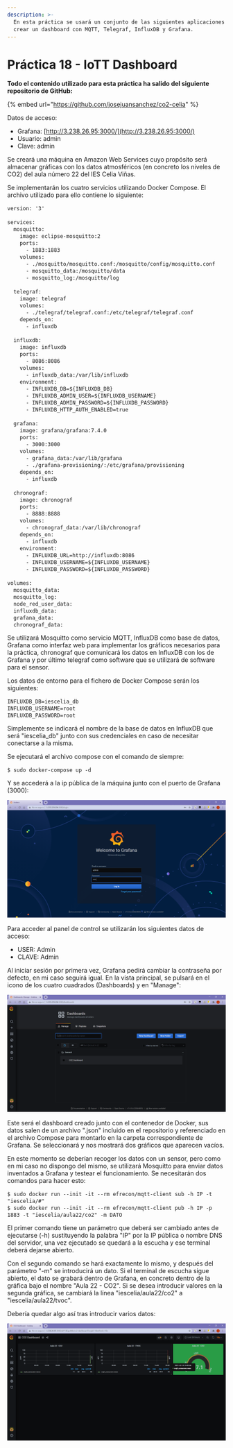```yaml
---
description: >-
  En esta práctica se usará un conjunto de las siguientes aplicaciones para
  crear un dashboard con MQTT, Telegraf, InfluxDB y Grafana.
---
```


# Práctica 18 - IoTT Dashboard

**Todo el contenido utilizado para esta práctica ha salido del siguiente repositorio de GitHub:** 

{% embed url="https://github.com/josejuansanchez/co2-celia" %}

Datos de acceso:

* Grafana: [http://3.238.26.95:3000/](http://3.238.26.95:3000/)
* Usuario: admin
* Clave: admin

Se creará una máquina en Amazon Web Services cuyo propósito será almacenar gráficas con los datos atmosféricos \(en concreto los niveles de CO2\) del aula número 22 del IES Celia Viñas.

Se implementarán los cuatro servicios utilizando Docker Compose. El archivo utilizado para ello contiene lo siguiente:

```text
version: '3'

services: 
  mosquitto:
    image: eclipse-mosquitto:2
    ports:
      - 1883:1883
    volumes:
      - ./mosquitto/mosquitto.conf:/mosquitto/config/mosquitto.conf
      - mosquitto_data:/mosquitto/data
      - mosquitto_log:/mosquitto/log

  telegraf:
    image: telegraf
    volumes:
      - ./telegraf/telegraf.conf:/etc/telegraf/telegraf.conf
    depends_on: 
      - influxdb

  influxdb:
    image: influxdb
    ports:
      - 8086:8086
    volumes:
      - influxdb_data:/var/lib/influxdb
    environment:
      - INFLUXDB_DB=${INFLUXDB_DB}
      - INFLUXDB_ADMIN_USER=${INFLUXDB_USERNAME}
      - INFLUXDB_ADMIN_PASSWORD=${INFLUXDB_PASSWORD}
      - INFLUXDB_HTTP_AUTH_ENABLED=true

  grafana:
    image: grafana/grafana:7.4.0
    ports:
      - 3000:3000
    volumes:
      - grafana_data:/var/lib/grafana
      - ./grafana-provisioning/:/etc/grafana/provisioning
    depends_on:
      - influxdb

  chronograf:
    image: chronograf
    ports:
      - 8888:8888
    volumes:
      - chronograf_data:/var/lib/chronograf
    depends_on:
      - influxdb
    environment:
      - INFLUXDB_URL=http://influxdb:8086
      - INFLUXDB_USERNAME=${INFLUXDB_USERNAME}
      - INFLUXDB_PASSWORD=${INFLUXDB_PASSWORD}

volumes:
  mosquitto_data:
  mosquitto_log:
  node_red_user_data:
  influxdb_data:
  grafana_data:
  chronograf_data:
```

Se utilizará Mosquitto como servicio MQTT, InfluxDB como base de datos, Grafana como interfaz web para implementar los gráficos necesarios para la práctica, chronograf que comunicará los datos en InfluxDB con los de Grafana y por último telegraf como software que se utilizará de software para el sensor.

Los datos de entorno para el fichero de Docker Compose serán los siguientes:

```text
INFLUXDB_DB=iescelia_db
INFLUXDB_USERNAME=root
INFLUXDB_PASSWORD=root
```

Simplemente se indicará el nombre de la base de datos en InfluxDB que será "iescelia\_db" junto con sus credenciales en caso de necesitar conectarse a la misma.

Se ejecutará el archivo compose con el comando de siempre:

```text
$ sudo docker-compose up -d
```

Y se accederá a la ip pública de la máquina junto con el puerto de Grafana \(3000\):

![](../.gitbook/assets/image%20%2847%29.png)

Para acceder al panel de control se utilizarán los siguientes datos de acceso:

* USER: Admin
* CLAVE: Admin

Al iniciar sesión por primera vez, Grafana pedirá cambiar la contraseña por defecto, en mi caso seguirá igual. En la vista principal, se pulsará en el icono de los cuatro cuadrados \(Dashboards\) y en "Manage":

![](../.gitbook/assets/image%20%2845%29.png)

Este será el dashboard creado junto con el contenedor de Docker, sus datos salen de un archivo ".json" incluido en el repositorio y referenciado en el archivo Compose para montarlo en la carpeta correspondiente de Grafana. Se seleccionará y nos mostrará dos gráficos que aparecen vacíos.

En este momento se deberían recoger los datos con un sensor, pero como en mi caso no dispongo del mismo, se utilizará Mosquitto para enviar datos inventados a Grafana y testear el funcionamiento. Se necesitarán dos comandos para hacer esto:

```text
$ sudo docker run --init -it --rm efrecon/mqtt-client sub -h IP -t "iescelia/#"
$ sudo docker run --init -it --rm efrecon/mqtt-client pub -h IP -p 1883 -t "iescelia/aula22/co2" -m DATO
```

El primer comando tiene un parámetro que deberá ser cambiado antes de ejecutarse \(-h\) sustituyendo la palabra "IP" por la IP pública o nombre DNS del servidor, una vez ejecutado se quedará a la escucha y ese terminal deberá dejarse abierto.

Con el segundo comando se hará exactamente lo mismo, y después del parámetro "-m" se introducirá un dato. Si el terminal de escucha sigue abierto, el dato se grabará dentro de Grafana, en concreto dentro de la gráfica bajo el nombre "Aula 22 - CO2". Si se desea introducir valores en la segunda gráfica, se cambiará la línea "iescelia/aula22/co2" a "iescelia/aula22/tvoc".

Debería quedar algo así tras introducir varios datos:

![](../.gitbook/assets/image%20%2846%29.png)

